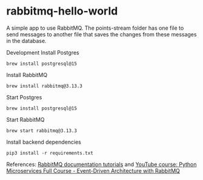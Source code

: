 # rabbitmq-hello-world
A simple app to use RabbitMQ. The points-stream folder has one file to send messages to another file that saves the changes from these messages in the database.

Development
Install Postgres
```
brew install postgresql@15
```

Install RabbitMQ
```
brew install rabbitmq@3.13.3
```

Start Postgres
```
brew install postgresql@15
```

Start RabbitMQ
```
brew start rabbitmq@3.13.3
```

Install backend dependencies
```
pip3 install -r requirements.txt
```

References: [RabbitMQ documentation tutorials](https://www.rabbitmq.com/tutorials) and [YouTube course: Python Microservices Full Course - Event-Driven Architecture with RabbitMQ](https://www.youtube.com/watch?v=ddrucr_aAzA)
